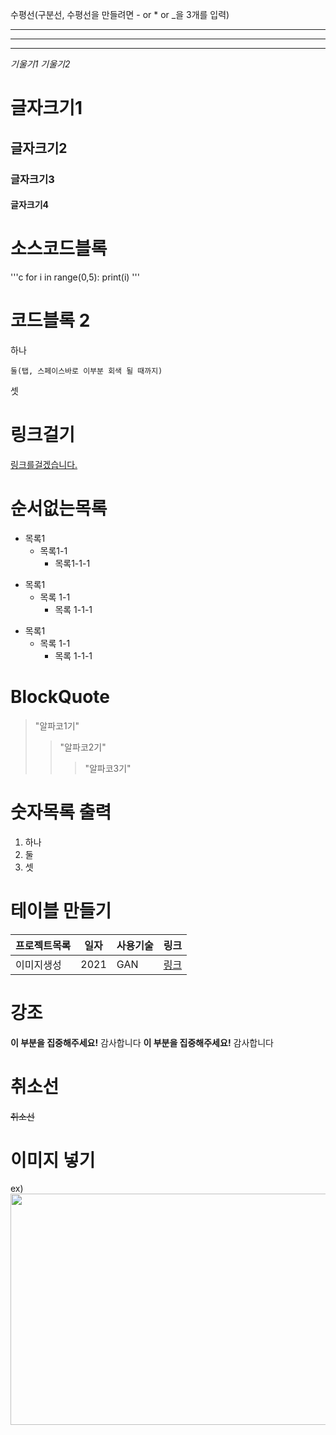 수평선(구분선, 수평선을 만들려면 - or * or _을 3개를 입력)

---
***
___


*기울기1*
_기울기2_


# 글자크기1
## 글자크기2
### 글자크기3
#### 글자크기4


# 소스코드블록

'''c
for i in range(0,5):
  print(i)
'''

# 코드블록 2

하나

    둘(탭, 스페이스바로 이부분 회색 될 때까지)
    
셋

# 링크걸기

[링크를걸겠습니다.](https://www.naver.com/)

# 순서없는목록

+ 목록1
  + 목록1-1
    + 목록1-1-1

* 목록1
  * 목록 1-1
    * 목록 1-1-1

- 목록1
  - 목록 1-1
    - 목록 1-1-1  


# BlockQuote

> "알파코1기"
>> "알파코2기"
>>> "알파코3기"

# 숫자목록 출력

1. 하나
2. 둘
3. 셋

# 테이블 만들기

프로젝트목록 | 일자 | 사용기술 | 링크
--------|------|----------|-----|
이미지생성 | 2021 | GAN | [링크](https://naver.com)


# 강조

**이 부분을 집중해주세요!** 감사합니다
__이 부분을 집중해주세요!__ 감사합니다


# 취소선

~~취소선~~

# 이미지 넣기

<!-- tip) 이미지 크기 조절 -->
<!-- <img src="이미지 링크" width="너비" height="높이"> -->
ex)
<img src="https://user-images.githubusercontent.com/102940093/173971398-c1378b44-6d43-4646-90ee-28eade4165ce.png" width="700" height="370">
